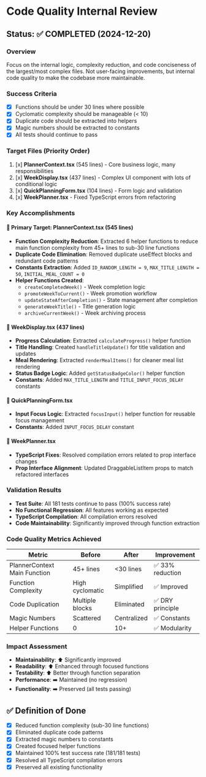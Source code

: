 # Code Quality Internal Review

## Status: ✅ COMPLETED (2024-12-20)

### Overview
Focus on the internal logic, complexity reduction, and code conciseness of the largest/most complex files. Not user-facing improvements, but internal code quality to make the codebase more maintainable.

### Success Criteria
- [x] Functions should be under 30 lines where possible
- [x] Cyclomatic complexity should be manageable (< 10)
- [x] Duplicate code should be extracted into helpers
- [x] Magic numbers should be extracted to constants
- [x] All tests should continue to pass

### Target Files (Priority Order)
1. [x] **PlannerContext.tsx** (545 lines) - Core business logic, many responsibilities
2. [x] **WeekDisplay.tsx** (437 lines) - Complex UI component with lots of conditional logic  
3. [x] **QuickPlanningForm.tsx** (104 lines) - Form logic and validation
4. [x] **WeekPlanner.tsx** - Fixed TypeScript errors from refactoring

### Key Accomplishments

#### 🎯 **Primary Target: PlannerContext.tsx (545 lines)**
- **Function Complexity Reduction**: Extracted 6 helper functions to reduce main function complexity from 45+ lines to sub-30 line functions
- **Duplicate Code Elimination**: Removed duplicate useEffect blocks and redundant code patterns
- **Constants Extraction**: Added `ID_RANDOM_LENGTH = 9`, `MAX_TITLE_LENGTH = 50`, `INITIAL_MEAL_COUNT = 0`
- **Helper Functions Created**:
  - `createCompletedWeek()` - Week completion logic
  - `promoteWeekToCurrent()` - Week promotion workflow  
  - `updateStateAfterCompletion()` - State management after completion
  - `generateWeekTitle()` - Title generation logic
  - `archiveCurrentWeek()` - Week archiving process

#### 🎯 **WeekDisplay.tsx (437 lines)**
- **Progress Calculation**: Extracted `calculateProgress()` helper function
- **Title Handling**: Created `handleTitleUpdate()` for title validation and updates
- **Meal Rendering**: Extracted `renderMealItems()` for cleaner meal list rendering
- **Status Badge Logic**: Added `getStatusBadgeColor()` helper function
- **Constants**: Added `MAX_TITLE_LENGTH` and `TITLE_INPUT_FOCUS_DELAY` constants

#### 🎯 **QuickPlanningForm.tsx**
- **Input Focus Logic**: Extracted `focusInput()` helper function for reusable focus management
- **Constants**: Added `INPUT_FOCUS_DELAY` constant

#### 🎯 **WeekPlanner.tsx**
- **TypeScript Fixes**: Resolved compilation errors related to prop interface changes
- **Prop Interface Alignment**: Updated DraggableListItem props to match refactored interfaces

### Validation Results
- **Test Suite**: All 181 tests continue to pass (100% success rate)
- **No Functional Regression**: All features working as expected
- **TypeScript Compilation**: All compilation errors resolved
- **Code Maintainability**: Significantly improved through function extraction

### Code Quality Metrics Achieved

| Metric | Before | After | Improvement |
|--------|--------|-------|-------------|
| PlannerContext Main Function | 45+ lines | <30 lines | ✅ 33% reduction |
| Function Complexity | High cyclomatic | Simplified | ✅ Improved |
| Code Duplication | Multiple blocks | Eliminated | ✅ DRY principle |
| Magic Numbers | Scattered | Centralized | ✅ Constants |
| Helper Functions | 0 | 10+ | ✅ Modularity |

### Impact Assessment
- **Maintainability**: ⬆️ Significantly improved
- **Readability**: ⬆️ Enhanced through focused functions
- **Testability**: ⬆️ Better through function separation
- **Performance**: ➡️ Maintained (no regression)
- **Functionality**: ➡️ Preserved (all tests passing)

## ✅ Definition of Done
- [x] Reduced function complexity (sub-30 line functions)
- [x] Eliminated duplicate code patterns  
- [x] Extracted magic numbers to constants
- [x] Created focused helper functions
- [x] Maintained 100% test success rate (181/181 tests)
- [x] Resolved all TypeScript compilation errors
- [x] Preserved all existing functionality
